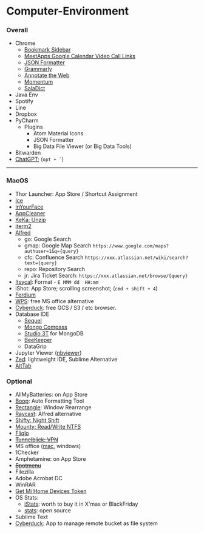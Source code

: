 # Computer-Environment

### Overall

* Chrome
  * [Bookmark Sidebar](https://chrome.google.com/webstore/detail/bookmark-sidebar/jdbnofccmhefkmjbkkdkfiicjkgofkdh)
  * [MeetApps Google Calendar Video Call Links](https://chrome.google.com/webstore/detail/meetapps-google-calendar/jgliplolinicikblamobaaagffepghie)
  * [JSON Formatter](https://chrome.google.com/webstore/detail/json-formatter/bcjindcccaagfpapjjmafapmmgkkhgoa)
  * [Grammarly](https://chrome.google.com/webstore/detail/grammarly-grammar-checker/kbfnbcaeplbcioakkpcpgfkobkghlhen)
  * [Annotate the Web](https://chromewebstore.google.com/detail/annotate-the-web/hkdbcemiphlcpmcphjgfaepgciimcoef)
  * [Momentum](https://chromewebstore.google.com/detail/momentum/laookkfknpbbblfpciffpaejjkokdgca)
  * [SalaDict](https://chromewebstore.google.com/detail/saladict-pop-up-dictionar/cdonnmffkdaoajfknoeeecmchibpmkmg/reviews?hl=en)
* Java Env
* Spotify
* Line
* Dropbox
* PyCharm
  * Plugins
    * Atom Material Icons
    * JSON Formatter
    * Big Data File Viewer (or Big Data Tools)  
* Bitwarden
* [ChatGPT](https://openai.com/chatgpt/desktop/); (`` opt + ` ``)

---

### MacOS

* Thor Launcher: App Store / Shortcut Assignment
* [Ice](https://github.com/jordanbaird/Ice)
* [InYourFace](https://www.inyourface.app/)
* [AppCleaner](https://freemacsoft.net/appcleaner/)
* [KeKa: Unzip](https://www.keka.io/en/)
* [iterm2](./terminal/README.md)
* [Alfred](https://www.alfredapp.com/)
  * go: Google Search
  * gmap: Google Map Search `https://www.google.com/maps?authuser=1&q={query}`
  * cfc: Confluence Search `https://xxx.atlassian.net/wiki/search?text={query}`
  * repo: Repository Search
  * jr: Jira Ticket Search: `https://xxx.atlassian.net/browse/{query}`
* [Itsycal](https://www.mowglii.com/itsycal/): Format - `E MMM dd  HH:mm`
* iShot: App Store; scrolling screenshot; (`cmd + shift + 4`)
* [Ferdium](https://ferdium.org/) 
* [WPS](https://www.wps.com/download/): free MS office alternative
* [Cyberduck](https://cyberduck.io/): free GCS / S3 / etc browser.
* Database IDE
  * [Sequel](http://www.sequelpro.com/)
  * [Mongo Compass](https://www.mongodb.com/try/download/compass)
  * [Studio 3T](https://studio3t.com/) for MongoDB
  * [BeeKeeper](https://www.beekeeperstudio.io/)
  * DataGrip
* Jupyter Viewer ([nbviewer](https://github.com/tuxu/nbviewer-app))
* [Zed](https://zed.dev/): lightweight IDE, Sublime Alternative
* [AltTab](https://alt-tab-macos.netlify.app/)


### Optional

* AllMyBatteries: on App Store
* [Boop](https://github.com/IvanMathy/Boop): Auto Formatting Tool
* [Rectangle](https://rectangleapp.com/): Window Rearrange
* [Raycast](https://www.raycast.com/): Alfred alternative
* [Shifty: Night Shift](https://shifty.natethompson.io/en/)
* [Mounty: Read/Write NTFS](https://mac.filehorse.com/download-mounty/)
* [Fliqlo](https://fliqlo.com/)
* <s> [Tunnelblick: VPN](https://tunnelblick.net/) </s>
* MS office ([mac](https://drive.google.com/file/d/12FGjwn0kZY4fOZfkbsC_TfjWjPri1ohu/view?usp=sharing), windows)
* 1Checker
* Amphetamine: on App Store
* <s>[Spotmenu](https://kmikiy.github.io/SpotMenu/) </s>
* Filezilla
* Adobe Acrobat DC
* WinRAR
* [Get Mi Home Devices Token](https://github.com/Maxmudjon/Get_MiHome_devices_token)
* OS Stats: 
  * [iStats](https://drive.google.com/file/d/1W7xyxoxytAIETmN7_25QXMbplDhBYAH9/view?usp=sharing): worth to buy it in X'mas or BlackFriday
  * [stats](https://github.com/exelban/stats): open source
* Sublime Text
* [Cyberduck](https://cyberduck.io/): App to manage remote bucket as file system

